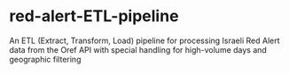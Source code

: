 # red-alert-ETL-pipeline
An ETL (Extract, Transform, Load) pipeline for processing Israeli Red Alert data from the Oref API with special handling for high-volume days and geographic filtering
